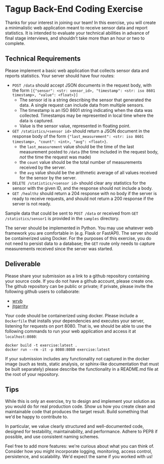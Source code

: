 # Tagup Back-End Coding Exercise

Thanks for your interest in joining our team! In this exercise, you will create a minimalistic web application meant to receive sensor data and report statistics. It is intended to evaluate your technical abilities in advance of final stage interviews, and shouldn’t take more than an hour or two to complete.

## Technical Requirements

Please implement a basic web application that collects sensor data and reports statistics. Your server should have four routes:
- `POST /data` should accept JSON documents in the request body, with the form
    `[{"sensor": <str: sensor_id>, "timestamp": <str: iso 8601 timestamp>, "value": <float>}]`
  - The sensor id is a string describing the sensor that generated the data. A single request can include data from multiple sensors.
  - The timestamp is an ISO 8601 string indicating when the data was collected. Timestamps may be represented in local time where the data is captured.
  - Value is the sensor value, represented in floating point.
- `GET /statistics/<sensor id>` should return a JSON document in the response body of the form 
  `{"last_measurement": <str: iso 8601 timestamp>, "count": <int>,
  "avg": <float>}`. 
    - the `last_measurement` value should be the time of the last measurement posted to `/data` (the time included in the request body, *not* the time the request was made)
    - the `count` value should be the total number of measurements received by the server.
    - the `avg` value should be the arithmetic average of all values received for the sensor by the server.
- `DELETE /statistics/<sensor id>` should clear any statistics for the sensor with the given ID, and the response should not include a body.
- `GET /healthz` should return a 204 response with no body if the server is ready to receive requests, and should not return a 200 response if the server is not ready.

Sample data that could be sent to `POST /data` or received from `GET /statistics/sensor1` is provided in the `samples` directory.

The server should be implemented in Python. You may use whatever web framework you are comfortable in (e.g. Flask or FastAPI). The server should be containerized using Docker. For the purposes of this exercise, you do not need to persist data to a database; the `GET` route only needs to capture measurements received since the server was started.

## Deliverable

Please share your submission as a link to a github repository containing your source code. If you do not have a github account, please create one. The github repository can be public or private; if private, please invite the following github users to collaborate:
- [wrvb](https://github.com/wrvb)
- [jtgarrity](https://github.com/jtgarrity)

Your code should be containerized using docker. Please include a `Dockerfile` that installs your dependencies and executes your server, listening for requests on port 8080. That is, we should be able to use the following commands to run your web application and access it at `localhost:8080`:
```
docker build -t exercise:latest .
docker run --rm -it -p 8080:8080 exercise:latest
```

If your submission includes any functionality not captured in the docker image (such as tests, static analysis, or sphinx-like documentation that must be built separately) please describe the functionality in a README.md file at the root of your repository.

## Tips

While this is only an exercise, try to design and implement your solution as you would do for real production code. Show us how you create clean and maintainable code that produces the target result. Build something that we'd be happy to contribute to.

In particular, we value clearly structured and well-documented code, designed for testability, maintainability, and performance. Adhere to PEP8 if possible, and use consistent naming schemes.

Feel free to add more features: we're curious about what you can think of. Consider how you might incorporate logging, monitoring, access control, persistence, and scalability. We'd expect the same if you worked with us! 
